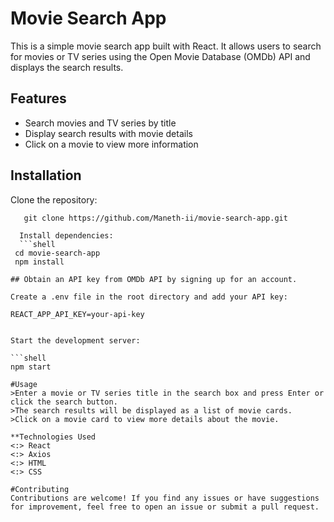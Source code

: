 # Movie Search App

This is a simple movie search app built with React. It allows users to search for movies or TV series using the Open Movie Database (OMDb) API and displays the search results.

## Features

- Search movies and TV series by title
- Display search results with movie details
- Click on a movie to view more information

## Installation

 Clone the repository:
 
```shell
   git clone https://github.com/Maneth-ii/movie-search-app.git

  Install dependencies:
  ```shell
 cd movie-search-app
 npm install

## Obtain an API key from OMDb API by signing up for an account.

Create a .env file in the root directory and add your API key:

REACT_APP_API_KEY=your-api-key


Start the development server:

```shell
npm start

#Usage
>Enter a movie or TV series title in the search box and press Enter or click the search button.
>The search results will be displayed as a list of movie cards.
>Click on a movie card to view more details about the movie.

**Technologies Used
<:> React
<:> Axios
<:> HTML
<:> CSS

#Contributing
Contributions are welcome! If you find any issues or have suggestions for improvement, feel free to open an issue or submit a pull request.
